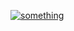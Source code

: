 [![something](https://github.com/user-attachments/assets/9c7ea678-dd7e-4fda-9f74-4b9ebaddc861)
](https://youtu.be/3UX7bXue7Mo)
